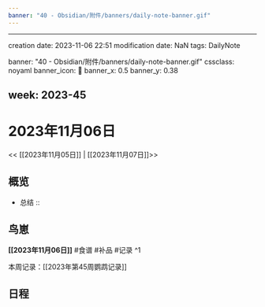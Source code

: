 ```yaml
---
banner: "40 - Obsidian/附件/banners/daily-note-banner.gif"
---
```

---
creation date: 2023-11-06 22:51
modification date: NaN
tags: DailyNote

banner: "40 - Obsidian/附件/banners/daily-note-banner.gif"
cssclass: noyaml
banner_icon: 💌
banner_x: 0.5
banner_y: 0.38

week: 2023-45
---

# 2023年11月06日

<< [[2023年11月05日]] | [[2023年11月07日]]>>


## 概览
- 总结 :: 
## 鸟崽
**[[2023年11月06日]]**
#食谱 
#补品 
#记录 
^1

本周记录：[[2023年第45周鹦鹉记录]]

## 日程

